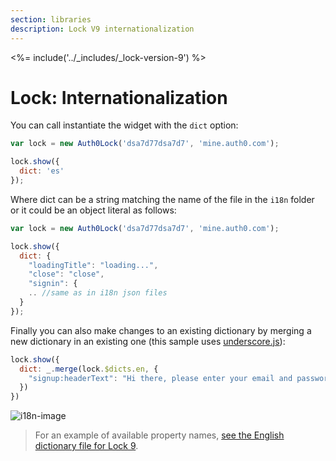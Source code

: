 ```yaml
---
section: libraries
description: Lock V9 internationalization 
---
```


<%= include('../_includes/_lock-version-9') %>

# Lock: Internationalization

You can call instantiate the widget with the `dict` option:

```javascript
var lock = new Auth0Lock('dsa7d77dsa7d7', 'mine.auth0.com');

lock.show({
  dict: 'es'
});
```

Where dict can be a string matching the name of the file in the `i18n` folder or it could be an object literal as follows:

```javascript
var lock = new Auth0Lock('dsa7d77dsa7d7', 'mine.auth0.com');

lock.show({
  dict: {
    "loadingTitle": "loading...",
    "close": "close",
    "signin": {
    .. //same as in i18n json files
  }
});
```

Finally you can also make changes to an existing dictionary by merging a new dictionary in an existing one (this sample uses [underscore.js](http://underscorejs.org/)):

```javascript
lock.show({
  dict: _.merge(lock.$dicts.en, {
    "signup:headerText": "Hi there, please enter your email and password"
  })
})
```

![i18n-image](/media/articles/libraries/lock/v9/i18n-image.gif)

> For an example of available property names, [see the English dictionary file for Lock 9](https://github.com/auth0/lock/blob/v9/i18n/en.json).
